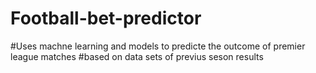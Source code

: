 # Football-bet-predictor

#Uses machne learning and models to predicte the outcome of premier league matches
#based on data sets of previus seson results 